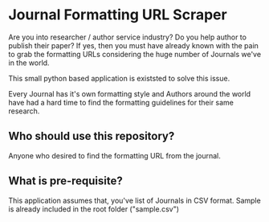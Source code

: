 # Journal Formatting URL Scraper
Are you into researcher / author service industry? Do you help author to publish their paper? If yes, then you must have already known with the pain to grab the formatting URLs considering the huge number of Journals we've in the world.

This small python based application is existsted to solve this issue.

Every Journal has it's own formatting style and Authors around the world have had a hard time to find the formatting guidelines for their same research.

## Who should use this repository?
Anyone who desired to find the formatting URL from the journal.

## What is pre-requisite?
This application assumes that, you've list of Journals in CSV format. Sample is already included in the root folder ("sample.csv")